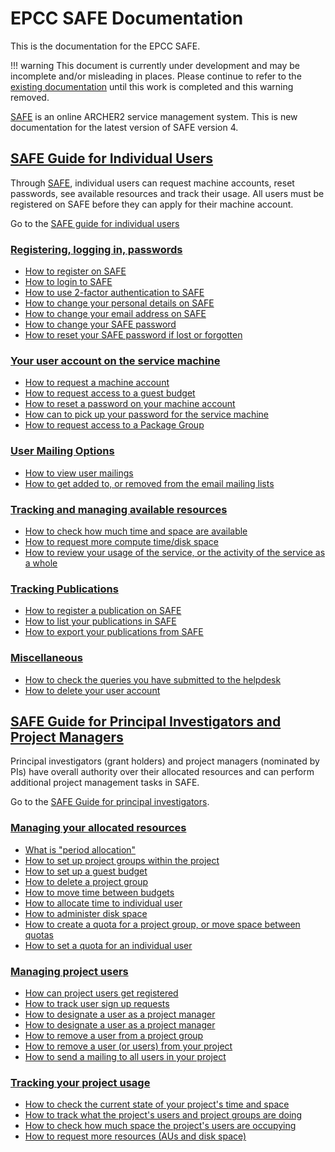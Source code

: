 # EPCC SAFE Documentation

This is the documentation for the EPCC SAFE.


!!! warning
    This document is currently under development and may be incomplete and/or misleading in places.
    Please continue to refer to the <a href="http://www.archer.ac.uk/documentation/safe-guide/">existing documentation</a> until this work is completed and this warning removed.

[SAFE](https://www.archer.ac.uk/safe) is an online ARCHER2 service management system. This is new documentation for the latest version of SAFE version 4. 


## [SAFE Guide for Individual Users](safe-for-users)

Through [SAFE](https://www.archer.ac.uk/safe), individual users can request machine accounts, reset passwords, see available resources and track their usage. All users must be registered on SAFE before they can apply for their machine account. 

Go to the [SAFE guide for individual users](safe-for-users)

### [Registering, logging in, passwords](safe-for-users#reg-log-pass)


- [How to register on SAFE](safe-for-users#register)
- [How to login to SAFE](safe-for-users#login)
- [How to use 2-factor authentication to SAFE](safe-for-users#2fac)
- [How to change your personal details on SAFE](safe-for-users#details)
- [How to change your email address on SAFE](safe-for-users#chemail)
- [How to change your SAFE password](safe-for-users#chpass)
- [How to reset your SAFE password if lost or forgotten](safe-for-users#reset)

###  [Your user account on the service machine](safe-for-users#machac)

- [How to request a machine account](safe-for-users#getac)
- [How to request access to a guest budget](safe-for-users#accguest)
- [How to reset a password on your machine account](safe-for-users#reset_machine)
- [How can to pick up your password for the service machine](safe-for-users#getpass)
- [How to request access to a Package Group](safe-for-users#package-group)


### [User Mailing Options](safe-for-users#user-mailing)

- [How to view user mailings](safe-for-users#mailings)
- [How to get added to, or removed from the email mailing lists](safe-for-users#mlist)


### [Tracking and managing available resources](safe-for-users#tracking)

- [How to check how much time and space are available](safe-for-users#ures)
- [How to request more compute time/disk space](safe-for-users#resources)
- [How to review your usage of the service, or the activity of the service as a whole](safe-for-users#uhist)

### [Tracking Publications](safe-for-users#pubs)

- [How to register a publication on SAFE](safe-for-users#regdoi)
- [How to list your publications in SAFE](safe-for-users#listdoi)
- [How to export your publications from SAFE](safe-for-users#exportdoi)


### [Miscellaneous](safe-for-users#miscellaneous)

- [How to check the queries you have submitted to the helpdesk](safe-for-users#checkq)
- [How to delete your user account](safe-for-users#delacc)





## [SAFE Guide for Principal Investigators and Project Managers](safe-for-managers)


Principal investigators (grant holders) and project managers (nominated by PIs) have overall authority over their allocated resources and can perform additional project management tasks in SAFE. 

Go to the [SAFE Guide for principal investigators](safe-for-managers).


### [Managing your allocated resources](safe-for-managers#managing-resources)



- [What is "period allocation"](safe-for-managers#period)
- [How to set up project groups within the project](safe-for-managers#projgrp)
- [How to set up a guest budget](safe-for-managers#projgrp)
- [How to delete a project group](safe-for-managers#delgrp)
- [How to move time between budgets](afe-for-managers#mvtime)
- [How to allocate time to individual user](safe-for-managers#oneuser)
- [How to  administer disk space](safe-for-managers#space)
- [How to create a quota for a project group, or move space between quotas](safe-for-managers#mvspace)
- [How to set a quota for an individual user](safe-for-managers#persquota)


### [Managing project users](safe-for-managers#managing-users)

  - [How can project users get registered](safe-for-managers#regusers)
  - [How to track user sign up requests](safe-for-managers#signup)
  - [How to designate a user as a project manager](safe-for-managers#projman)
  - [How to designate a user as a project manager](safe-for-managers#addu)
  - [How to remove a user from a project group](safe-for-managers#remu)
  - [How to remove a user (or users) from your project](safe-for-managers#remuser)
  - [How to send a mailing to all users in your project](safe-for-managers#projmailing)



### [Tracking your project usage](safe-for-managers#track-usage)

   - [How to check the current state of your project's time and space](safe-for-managers#snap)
   - [How to track what the project's users and project groups are doing](safe-for-managers#phist)
   - [How to check how much space the  project's users are occupying](safe-for-managers#udisk)
   - [How to request more resources (AUs and disk space)](safe-for-managers#more)

